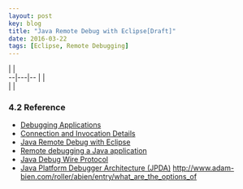 ```yaml
---
layout: post
key: blog
title: "Java Remote Debug with Eclipse[Draft]"
date: 2016-03-22
tags: [Eclipse, Remote Debugging]
---
```


  |   |  
--|---|--
  |   |  
  |   |  

### 4.2 Reference
* [Debugging Applications](https://docs.oracle.com/cd/E26576_01/doc.312/e24930/debugging-apps.htm#GSDVG00004)
* [Connection and Invocation Details](http://docs.oracle.com/javase/1.5.0/docs/guide/jpda/conninv.html)
* [Java Remote Debug with Eclipse](http://javapapers.com/core-java/java-remote-debug-with-eclipse/)
* [Remote debugging a Java application](https://stackoverflow.com/questions/975271/remote-debugging-a-java-application)
* [Java Debug Wire Protocol](https://docs.oracle.com/javase/8/docs/technotes/guides/jpda/jdwp-spec.html)
* [Java Platform Debugger Architecture (JPDA)](https://docs.oracle.com/javase/8/docs/technotes/guides/jpda/index.html)
http://www.adam-bien.com/roller/abien/entry/what_are_the_options_of
